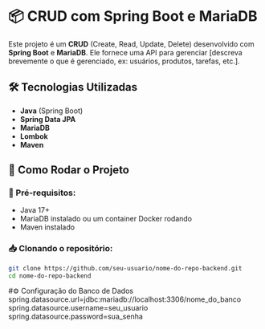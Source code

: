 # 📦 CRUD com Spring Boot e MariaDB

Este projeto é um **CRUD** (Create, Read, Update, Delete) desenvolvido com **Spring Boot** e **MariaDB**. Ele fornece uma API para gerenciar [descreva brevemente o que é gerenciado, ex: usuários, produtos, tarefas, etc.].

## 🛠️ Tecnologias Utilizadas
- **Java** (Spring Boot)
- **Spring Data JPA**
- **MariaDB**
- **Lombok**
- **Maven**

## 🚀 Como Rodar o Projeto
### 🔧 Pré-requisitos:
- Java 17+
- MariaDB instalado ou um container Docker rodando
- Maven instalado


### 📥 Clonando o repositório:
```bash
git clone https://github.com/seu-usuario/nome-do-repo-backend.git
cd nome-do-repo-backend
```

#⚙️ Configuração do Banco de Dados
spring.datasource.url=jdbc:mariadb://localhost:3306/nome_do_banco
spring.datasource.username=seu_usuario
spring.datasource.password=sua_senha
